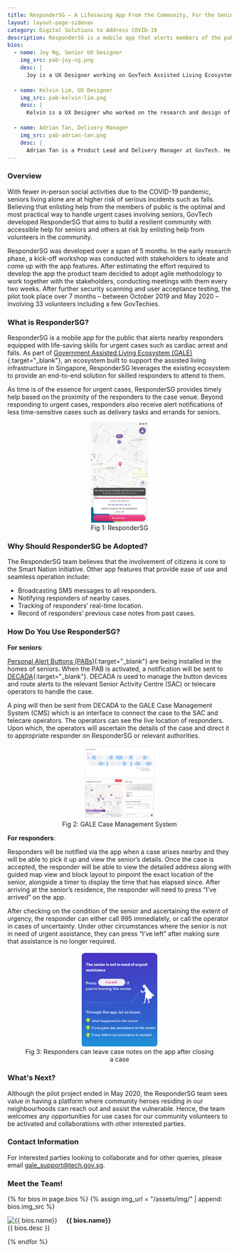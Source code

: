 ```yaml
---
title: ResponderSG – A Lifesaving App From the Community, For the Seniors
layout: layout-page-sidenav
category: Digital Solutions to Address COVID-19
description: ResponderSG is a mobile app that alerts members of the public to nearby calls for assistance from seniors living alone.
bios:
  - name: Joy Ng, Senior UX Designer
    img_src: pab-joy-ng.png
    desc: |
      Joy is a UX Designer working on GovTech Assisted Living Ecosystem (GALE). Prior to GovTech, she worked in Fintech and academia. She has interests in designing crowdsourcing platforms and has worked on projects such as OneService App and ResponderSG App. She holds a Masters in Communications and New Media from NUS.
      
  - name: Kelvin Lim, UX Designer
    img_src: pab-kelvin-lim.png
    desc: |
      Kelvin is a UX Designer who worked on the research and design of the PAB. He graduated from LASALLE College of the Arts, with an honours degree in Design Communication. Kelvin is also a trained and detail-oriented graphic designer. In his free time, Kelvin likes to tinker with mechanical keyboards and get his hands dirty from collecting rare house plants.

  - name: Adrian Tan, Delivery Manager
    img_src: pab-adrian-tan.png
    desc: |
      Adrian Tan is a Product Lead and Delivery Manager at GovTech. He has over eight years of experience in Product Management, Business Analyst, Scrum Master, and Product Owner roles. Before joining GovTech, he was a start-up founder, Product Manager at a development house, and Product Owner/Product Manager at Municipal Services Office. Adrian specialises in facilitating inception workshops, managing multiple scrum teams, and mentoring new Delivery Managers. He is deeply interested in using technology to solve complex real-world problems.
---
```


### Overview

With fewer in-person social activities due to the COVID-19 pandemic, seniors living alone are at higher risk of serious incidents such as falls. Believing that enlisting help from the members of public is the optimal and most practical way to handle urgent cases involving seniors, GovTech developed ResponderSG that aims to build a resilient community with accessible help for seniors and others at risk by enlisting help from volunteers in the community. 

ResponderSG was developed over a span of 5 months. In the early research phase, a kick-off workshop was conducted with stakeholders to ideate and come up with the app features. After estimating the effort required to develop the app the product team decided to adopt agile methodology to work together with the stakeholders, conducting meetings with them every two weeks. After further security scanning and user acceptance testing, the pilot took place over 7 months – between October 2019 and May 2020 – involving 33 volunteers including a few GovTechies.

### What is ResponderSG?

ResponderSG is a mobile app for the public that alerts nearby responders equipped with life-saving skills for urgent cases such as cardiac arrest and falls. As part of [Government Assisted Living Ecosystem (GALE)](https://www.developer.tech.gov.sg/technologies/digital-solutions-to-address-covid-19/government-assisted-living-ecosystem){:target="_blank"}, an ecosystem built to support the assisted living infrastructure in Singapore, ResponderSG leverages the existing ecosystem to provide an end-to-end solution for skilled responders to attend to them.

As time is of the essence for urgent cases, ResponderSG provides timely help based on the proximity of the responders to the case venue. Beyond responding to urgent cases, responders also receive alert notifications of less time-sensitive cases such as delivery tasks and errands for seniors.

<figure style="text-align: center">
  <img
    src="/assets/img/respondersg-fig1.png" width="30%" height="30%" 
    alt="Fig 1: ResponderSG"
  />
  <figcaption>Fig 1: ResponderSG</figcaption>
</figure>

### Why Should ResponderSG be Adopted?

The ResponderSG team believes that the involvement of citizens is core to the Smart Nation initiative. Other app features that provide ease of use and seamless operation include:

-	Broadcasting SMS messages to all responders.
-	Notifying responders of nearby cases. 
-	Tracking of responders’ real-time location.
-	Record of responders’ previous case notes from past cases. 

### How Do You Use ResponderSG?

**For seniors**:

[Personal Alert Buttons (PABs)](https://www.developer.tech.gov.sg/technologies/sensor-platforms-and-internet-of-things/personal-alert-button.html){:target="_blank"} are being installed in the homes of seniors. When the PAB is activated, a notification will be sent to [DECADA](https://www.developer.tech.gov.sg/technologies/sensor-platforms-and-internet-of-things/decada-iot-tech-stack){:target="_blank"}. DECADA is used to manage the button devices and route alerts to the relevant Senior Activity Centre (SAC) or telecare operators to handle the case. 

A ping will then be sent from DECADA to the GALE Case Management System (CMS) which is an interface to connect the case to the SAC and telecare operators. The operators can see the live location of responders. Upon which, the operators will ascertain the details of the case and direct it to appropriate responder on ResponderSG or relevant authorities.

<figure style="text-align: center">
  <img
    src="/assets/img/respondersg-fig2.png" width="40%" height="40%" 
    alt="Fig 2: GALE Case Management System"
  />
  <figcaption>Fig 2: GALE Case Management System</figcaption>
</figure>

**For responders**:

Responders will be notified via the app when a case arises nearby and they will be able to pick it up and view the senior’s details. Once the case is accepted, the responder will be able to view the detailed address along with guided map view and block layout to pinpoint the exact location of the senior, alongside a timer to display the time that has elapsed since. After arriving at the senior’s residence, the responder will need to press “I’ve arrived” on the app. 

After checking on the condition of the senior and ascertaining the extent of urgency, the responder can either call 995 immediately, or call the operator in cases of uncertainty. Under other circumstances where the senior is not in need of urgent assistance, they can press “I’ve left” after making sure that assistance is no longer required.

<figure style="text-align: center">
  <img
    src="/assets/img/respondersg-fig3.png" width="40%" height="40%" 
    alt="Fig 3: Responders can leave case notes on the app after closing a case"
  />
  <figcaption>Fig 3: Responders can leave case notes on the app after closing a case</figcaption>
</figure>

### What's Next?

Although the pilot project ended in May 2020, the ResponderSG team sees value in having a platform where community heroes residing in our neighbourhoods can reach out and assist the vulnerable. Hence, the team welcomes any opportunities for use cases for our community volunteers to be activated and collaborations with other interested parties.

### Contact Information

For interested parties looking to collaborate and for other queries, please email <gale_support@tech.gov.sg>.

### Meet the Team!

<div class="card-grid-container grid-25rem">
  {% for bios in page.bios %}
  {% assign img_url = "/assets/img/" | append: bios.img_src %}
  <div class="sgds-card">
    <div class="sgds-card-content">
      <img style="float: left; margin-right: 20px;" src="{{ img_url }}" alt="{{ bios.name}}">
      <p><strong>{{ bios.name}}</strong><br>
        {{ bios.desc }}
      </p>
    </div>
  </div>
  {% endfor %}  
</div>

